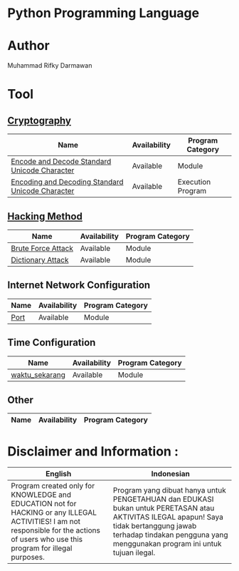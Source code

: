 # Python Programming Language

# Author
Muhammad Rifky Darmawan

# Tool
## [Cryptography](https://github.com/rifkydarmawan62/Python/tree/Publik/Modul/kriptografi)
| Name | Availability | Program Category |
| --- | --- | --- |
| [Encode and Decode Standard Unicode Character](https://github.com/rifkydarmawan62/Python/blob/Publik/Modul/kriptografi/unicode_standar.py) | Available | Module |
| [Encoding and Decoding Standard Unicode Character](https://github.com/rifkydarmawan62/Python/blob/Publik/Modul/kriptografi/Program%20Eksekusi%20untuk%20Modul%20Standar%20Unicode/Encoding%20dan%20Decoding%20Karakter%20Unicode%20Standar.py) | Available | Execution Program |
## [Hacking Method](https://github.com/rifkydarmawan62/Python/tree/Publik/Modul/metode_peretasan)
| Name | Availability | Program Category |
| --- | --- | --- |
| [Brute Force Attack](https://github.com/rifkydarmawan62/Python/blob/Publik/Modul/metode_peretasan/__init__.py) | Available | Module |
| [Dictionary Attack](https://github.com/rifkydarmawan62/Python/blob/Publik/Modul/metode_peretasan/__init__.py) | Available | Module |
## Internet Network Configuration
| Name | Availability| Program Category |
| --- | --- | --- |
| [Port](https://github.com/rifkydarmawan62/Python/blob/Publik/Modul/port/__init__.py) | Available | Module |
## Time Configuration
| Name | Availability | Program Category |
| --- | --- | --- |
| [waktu_sekarang](https://github.com/rifkydarmawan62/Python/blob/Publik/Modul/waktu_sekarang/__init__.py) | Available | Module |
## Other
| Name | Availability | Program Category |
| --- | --- | --- |
# Disclaimer and Information :
| English | Indonesian |
| --- | --- |
| Program created only for KNOWLEDGE and EDUCATION not for HACKING or any ILLEGAL ACTIVITIES! I am not responsible for the actions of users who use this program for illegal purposes. | Program yang dibuat hanya untuk PENGETAHUAN dan EDUKASI bukan untuk PERETASAN atau AKTIVITAS ILEGAL apapun! Saya tidak bertanggung jawab terhadap tindakan pengguna yang menggunakan program ini untuk tujuan ilegal.|
